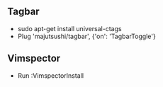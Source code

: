 ## Tagbar

  -  sudo apt-get install universal-ctags
  -  Plug 'majutsushi/tagbar', {'on': 'TagbarToggle'}

## Vimspector

  - Run :VimspectorInstall
